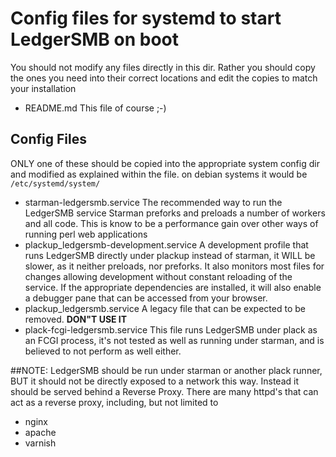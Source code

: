 # Config files for systemd to start LedgerSMB on boot
You should not modify any files directly in this dir.
Rather you should copy the ones you need into their correct locations and edit the copies to match your installation

- README.md
This file of course ;-)

## Config Files
ONLY one of these should be copied into the appropriate system config dir and modified as explained within the file.
on debian systems it would be `/etc/systemd/system/`
- starman-ledgersmb.service
The recommended way to run the LedgerSMB service
Starman preforks and preloads a number of workers and all code. This is know to be a performance gain over other ways of running perl web applications
- plackup_ledgersmb-development.service
A development profile that runs LedgerSMB directly under plackup instead of starman, it WILL be slower, as it neither preloads, nor preforks.
It also monitors most files for changes allowing development without constant reloading of the service.
If the appropriate dependencies are installed, it will also enable a debugger pane that can be accessed from your browser.
- plackup_ledgersmb.service
A legacy file that can be expected to be removed. __DON"T USE IT__
- plack-fcgi-ledgersmb.service
This file runs LedgerSMB under plack as an FCGI process, it's not tested as well as running under starman, and is believed to not perform as well either.


##NOTE:
LedgerSMB should be run under starman or another plack runner, BUT it should not be directly exposed to a network this way.
Instead it should be served behind a Reverse Proxy.
There are many httpd's that can act as a reverse proxy, including, but not limited to
- nginx
- apache
- varnish

